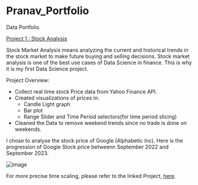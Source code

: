 # Pranav_Portfolio
Data Portfolio

[Project 1 : Stock Analysis](https://github.com/PranavBeejmohun/Pranav_Portfolio)  

Stock Market Analysis means analyzing the current and historical trends in the stock market to make future buying and selling decisions. Stock market analysis is one of the best use cases of Data Science in finance. This is why it is my first Data Science project.

Project Overview: 
* Collect real time stock Price data from Yahoo Finance API.
* Created visualizations of prices in:
  * Candle Light graph
  * Bar plot
  * Range Slider and Time Period selectors(for time period slicing)
* Cleaned the Data to remove weekend trends since no trade is done on weekends.

I chose to analyse the stock price of Google (Alphabetic Inc). Here is the progression of Google Stock price betweenn September 2022 and September 2023. 

![image](https://github.com/PranavBeejmohun/Pranav_Portfolio/assets/146641923/e68d06d0-e253-47b4-90e6-d62de25956d3)

For more precise time scaling, please refer to the linked Project, [here](https://github.com/PranavBeejmohun/Pranav_Portfolio).
